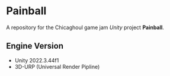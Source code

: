 # Painball
A repository for the Chicaghoul game jam *Unity* project **Painball**.

## Engine Version
- Unity 2022.3.44f1
- 3D-URP (Universal Render Pipline)

